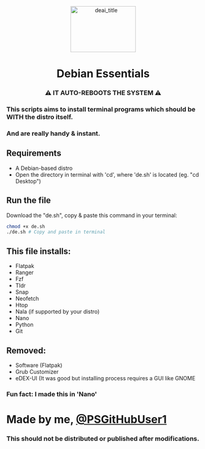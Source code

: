 <p align="center">
<!-- <img src="https://github.com/PSGitHubUser1/Debian-Essentials/assets/90406016/1532f042-5ee2-42b7-9c4b-bee24987213b" alt="deai_title" width="180" height="120"> -->  
<img src="https://github.com/PSGitHubUser1/Debian-Essentials/assets/90406016/6e800d9b-1bef-4bdc-8fc1-8b1ac335f6a3" alt="deai_title" width="170" height="120"> 
</p>
<h1 align="center">
 Debian Essentials
</h1>
<h3 align="center">
  ⚠ IT AUTO-REBOOTS THE SYSTEM ⚠
</h3>

### This scripts aims to install terminal programs which should be WITH the distro itself.
### And are really handy & instant.
 

<h2 align="left">
  Requirements 
</h2>

 - A Debian-based distro
 - Open the directory in terminal with 'cd', where 'de.sh' is located (eg. "cd Desktop")
<h2 align="left">  Run the file </h2>


 
Download the "de.sh", copy & paste this command in your terminal:
```sh
chmod +x de.sh
./de.sh # Copy and paste in terminal
```
<h2 align="left">  This file installs: </h2>


 - Flatpak
 - Ranger
 - Fzf
 - Tldr
 - Snap
 - Neofetch
 - Htop
 - Nala (if supported by your distro)
 - Nano
 - Python
 - Git
<h2 align="left"> Removed: </h2>


- Software (Flatpak)
- Grub Customizer
- eDEX-UI (It was good but installing process requires a GUI like GNOME

<h3 align="left"> Fun fact: I made this in 'Nano' </h3>


# Made by me, [@PSGitHubUser1](https://github.com/PSGitHubUser1)
### This should not be distributed or published after modifications.
